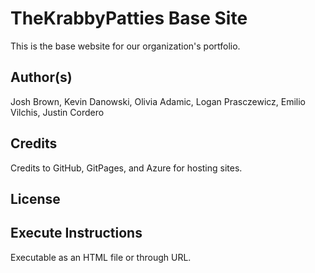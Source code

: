 # TheKrabbyPatties Base Site
This is the base website for our organization's portfolio.

## Author(s)
Josh Brown, Kevin Danowski, Olivia Adamic, Logan Prasczewicz, Emilio Vilchis, Justin Cordero

## Credits
Credits to GitHub, GitPages, and Azure for hosting sites.

## License


## Execute Instructions
Executable as an HTML file or through URL.

